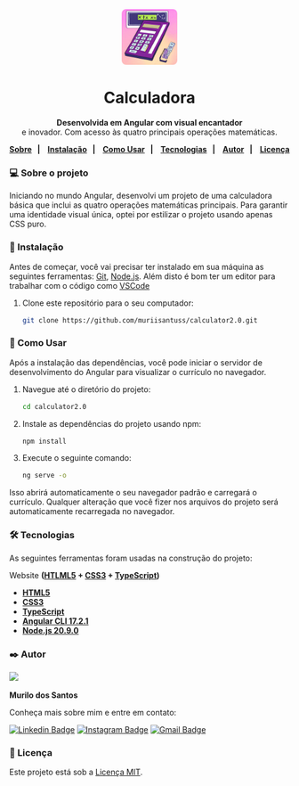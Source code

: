 <div align="center">
  <div>
      <img style="width:100px; border-radius: 0.5rem;" src="./src/favicon.ico" alt="cvGift">
  </div>
  <h1>Calculadora</h1>
  <p>
  <strong>Desenvolvida em Angular com visual encantador</strong>
  <br>
    e inovador. Com acesso às quatro principais operações matemáticas. </p>
</div>

<p align="center">
  <strong>
<a href="#-sobre-o-projeto">Sobre</a>&nbsp;&nbsp;&nbsp;|&nbsp;&nbsp;&nbsp;
  <a href="#-instalação">Instalação</a>&nbsp;&nbsp;&nbsp;|&nbsp;&nbsp;&nbsp;
  <a href="#-como-usar">Como Usar</a>&nbsp;&nbsp;&nbsp;|&nbsp;&nbsp;&nbsp;
  <a href="#-tecnologias">Tecnologias</a>&nbsp;&nbsp;&nbsp;|&nbsp;&nbsp;&nbsp;
  <a href="#-autor">Autor</a>&nbsp;&nbsp;&nbsp;|&nbsp;&nbsp;&nbsp;
  <a href="#-licença">Licença</a>
    </strong>
</p>

### 💻 Sobre o projeto

Iniciando no mundo Angular, desenvolvi um projeto de uma calculadora básica que inclui as quatro operações matemáticas principais. Para garantir uma identidade visual única, optei por estilizar o projeto usando apenas CSS puro.

### 🔧 Instalação

Antes de começar, você vai precisar ter instalado em sua máquina as seguintes ferramentas:
[Git](https://git-scm.com), [Node.js](https://nodejs.org/en/).
Além disto é bom ter um editor para trabalhar com o código como [VSCode](https://code.visualstudio.com/)

1. Clone este repositório para o seu computador:
   ```bash
   git clone https://github.com/muriisantuss/calculator2.0.git
   ```

### 🎲 Como Usar

Após a instalação das dependências, você pode iniciar o servidor de desenvolvimento do Angular para visualizar o currículo no navegador.

1. Navegue até o diretório do projeto:
   ```bash
   cd calculator2.0
   ```
2. Instale as dependências do projeto usando npm:

   ```bash
   npm install
   ```

3. Execute o seguinte comando:
   ```bash
   ng serve -o
   ```

Isso abrirá automaticamente o seu navegador padrão e carregará o currículo. Qualquer alteração que você fizer nos arquivos do projeto será automaticamente recarregada no navegador.

### 🛠 Tecnologias

As seguintes ferramentas foram usadas na construção do projeto:
<br>

 Website **([HTLML5](https://html.com/) + [CSS3](https://w3.org/Style/CSS/Overview.en.html) + [TypeScript](https://www.typescriptlang.org/))**

- **[HTML5](https://html.com/)**
- **[CSS3](https://w3.org/Style/CSS/Overview.en.html)**
- **[TypeScript](https://www.typescriptlang.org/)**
- **[Angular CLI 17.2.1](https://angular.io/)**
- **[Node.js 20.9.0](https://nodejs.org/en)**

### ✒️ Autor

<div style="overflow: hidden;">
  <a  href="https://github.com/muriisantuss">
    <img src="https://avatars.githubusercontent.com/u/151096774?s=400&u=96947794658090cecc9096c64b632e53dc5f63ee&v=4" width="130px"/>
</a> 
    <br />

**Murilo dos Santos**

Conheça mais sobre mim e entre em contato:

[![Linkedin Badge](https://img.shields.io/badge/Muriii-0077B5?style=for-the-badge&logo=linkedin&logoColor=whit)](https://www.linkedin.com/in/muriii/)
[![Instagram Badge](https://img.shields.io/badge/@Santuuss_-E4405F?style=for-the-badge&logo=instagram&logoColor=white)](https://www.instagram.com/santuuss_/) 
[![Gmail Badge](https://img.shields.io/badge/Gmail-D14836?style=for-the-badge&logo=gmail&logoColor=white)](mailto:muriisantuss@gmail.com)

### 📄 Licença

Este projeto está sob a [Licença MIT](https://opensource.org/licenses/MIT).
